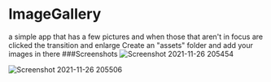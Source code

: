 # ImageGallery
a simple app that has a few pictures and when those that aren't in focus are clicked the transition and enlarge 
Create an "assets" folder and add your images in there
###Screenshots
![Screenshot 2021-11-26 205454](https://user-images.githubusercontent.com/72988903/143617770-52a8e9d9-2b8e-4ea4-bfb7-ccccb2f8ecb3.png)


![Screenshot 2021-11-26 205506](https://user-images.githubusercontent.com/72988903/143617826-54718247-6160-47a6-acba-9e0e78b6bd33.png)
 

